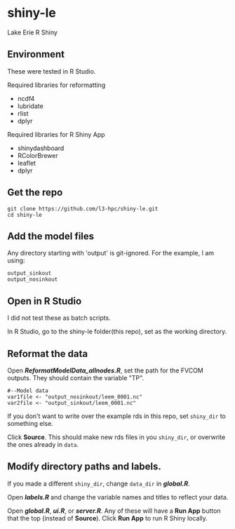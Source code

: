 # shiny-le
Lake Erie R Shiny

## Environment
These were tested in R Studio.

Required libraries for reformatting
- ncdf4
- lubridate
- rlist
- dplyr

Required libraries for R Shiny App
- shinydashboard
- RColorBrewer
- leaflet
- dplyr

## Get the repo
```
git clone https://github.com/l3-hpc/shiny-le.git
cd shiny-le
```

## Add the model files
Any directory starting with 'output' is git-ignored.  For the example, I am using:
```
output_sinkout
output_nosinkout
```

## Open in R Studio
I did not test these as batch scripts.

In R Studio, go to the shiny-le folder(this repo), set as the working directory.  

## Reformat the data
Open ***ReformatModelData_allnodes.R***, set the path for the FVCOM outputs.  They should contain the variable "TP". 
```
#--Model data
var1file <- "output_nosinkout/leem_0001.nc"
var2file <- "output_sinkout/leem_0001.nc"
```

If you don't want to write over the example rds in this repo, set `shiny_dir` to something else.

Click **Source**.  This should make new rds files in you `shiny_dir`, or overwrite the ones already in `data`.

## Modify directory paths and labels.
If you made a different `shiny_dir`, change `data_dir` in ***global.R***.

Open ***labels.R*** and change the variable names and titles to reflect your data.

Open ***global.R***, ***ui.R***, or ***server.R***.  Any of these will have a **Run App** button that the top (instead of **Source**).  Click **Run App** to run R Shiny locally.
